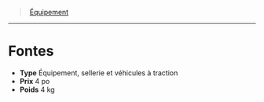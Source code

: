 ﻿---
!EquipmentItem
Type: Équipement, sellerie et véhicules à traction
Price: 4 po
Weight: 4 kg
Id: equipment_hd.md#fontes
ParentLink: equipment_hd.md#Équipement
Name: Fontes
ParentName: Équipement
NameLevel: 1
Attributes: {}
---
> [Équipement](hd_equipment.md)

---

# Fontes

- **Type** Équipement, sellerie et véhicules à traction
- **Prix** 4 po
- **Poids** 4 kg

